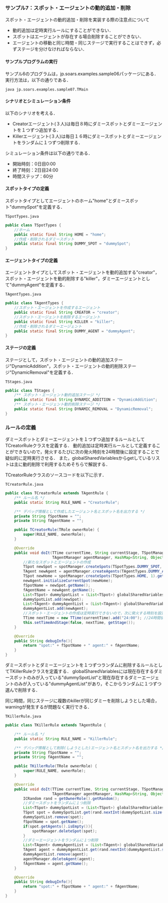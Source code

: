 ### サンプル7：スポット・エージェントの動的追加・削除

スポット・エージェントの動的追加・削除を実装する際の注意点について
- 動的追加は定時実行ルールにすることができない．
- スポットはエージェントが存在する場合削除することができない．
- エージェントの移動と同じ時間・同じステージで実行することはできず，必ずステージを分けなければならない．

#### サンプルプログラムの実行

サンプル6のプログラムは，jp.soars.examples.sample06パッケージにある．実行方法は，以下の通りである．

    java jp.soars.examples.sample07.TMain


#### シナリオとシミュレーション条件

以下のシナリオを考える．
- Creatorエージェント(３人)は毎日８時にダミースポットとダミーエージェントを１つずつ追加する．
- Killerエージェント(３人)は毎日１６時にダミースポットとダミーエージェントをランダムに１つずつ削除する．

シミュレーション条件は以下の通りである．
- 開始時刻：0日目0:00
- 終了時刻：2日目24:00
- 時間ステップ：60分

#### スポットタイプの定義

スポットタイプとしてエージェントのホーム"home"とダミースポット"dummySpot"を定義する．

`TSpotTypes.java`

```java
public class TSpotTypes {
    //ホーム
    public static final String HOME = "home";
    //作成・削除されるダミースポット
    public static final String DUMMY_SPOT = "dummySpot";
}

```

#### エージェントタイプの定義

エージェントタイプとしてスポット・エージェントを動的追加する"creator"，スポット・エージェントを動的削除する"killer"，ダミーエージェントとして"dummyAgent"を定義する．

`TAgentTypes.java`

```java
public class TAgentTypes {
    //スポット・エージェントを作成するエージェント
    public static final String CREATOR = "creator";
    //スポット・エージェントを削除するエージェント
    public static final String KILLER = "killer";
    //作成・削除されるダミーエージェント
    public static final String DUMMY_AGENT = "dummyAgent";
}

```

#### ステージの定義

ステージとして，スポット・エージェントの動的追加ステージ"DynamicAddition"，スポット・エージェントの動的削除ステージ"DynamicRemoval"を定義する．

`TStages.java`

```java
public class TStages {
    /** スポット・エージェント動的追加ステージ */
    public static final String DYNAMIC_ADDITION = "DynamicAddition";
    /** スポット・エージェント動的削除ステージ */
    public static final String DYNAMIC_REMOVAL = "DynamicRemoval";
}

```

### ルールの定義

ダミースポットとダミーエージェントを１つずつ追加するルールとしてTCreatorRuleクラスを定義する．
動的追加は定時実行ルールとして定義することができないので，発火するたびに次の発火時刻を24時間後に設定することで疑似的に定時実行させる．
また，globalSharedVariablesからgetしているリストは主に動的削除で利用するためそちらで解説する．

TCreatorRuleクラスのソースコードを以下に示す．

`TCreatorRule.java`

```java
public class TCreatorRule extends TAgentRule {
    /** ルール名 */
	public static String RULE_NAME = "CreatorRule";

    /** デバッグ情報として作成したエージェント名とスポット名を出力する */
    private String fSpotName = "";
    private String fAgentName = "";

    public TCreatorRule(TRole ownerRole) {
        super(RULE_NAME, ownerRole);
    }

    @Override
    public void doIt(TTime currentTime, String currentStage, TSpotManager spotManager, 
                     TAgentManager agentManager, HashMap<String, Object> globalSharedVariables){
        //新たなスポットとエージェントの作成
        TSpot newSpot = spotManager.createSpots(TSpotTypes.DUMMY_SPOT, 1).get(0);
        TAgent newAgent = agentManager.createAgents(TAgentTypes.DUMMY_AGENT, 1).get(0);
        TSpot newHome = spotManager.createSpots(TSpotTypes.HOME, 1).get(0);
        newAgent.initializeCurrentSpot(newHome);
        fSpotName = newSpot.getName();
        fAgentName = newAgent.getName();
        List<TSpot> dummySpotList = (List<TSpot>) globalSharedVariables.get(TMain.DUMMY_SPOT_LIST);
        dummySpotList.add(newSpot);
        List<TAgent> dummyAgentList = (List<TAgent>) globalSharedVariables.get(TMain.DUMMY_AGENT_LIST);
        dummyAgentList.add(newAgent);
        //スポット・エージェントの作成は定時実行できないので，次に発火する時刻を設定
        TTime nextTime = new TTime(currentTime).add("24:00"); //24時間後に実行されるように設定
        this.setTimeAndStage(false, nextTime, getStage());
    }

    @Override
    public String debugInfo(){
        return "spot:" + fSpotName + " agent:" + fAgentName;
    }
}
```

ダミースポットとダミーエージェントを１つずつランダムに削除するルールとしてTKillerRuleクラスを定義する．
globalSharedVariablesには現在存在するダミースポットのみが入っている"dummySpotList"と現在存在するダミーエージェントのみが入っている"dummyAgentList"があり，そこからランダムに１つずつ選んで削除する．

同じ時間，同じステージに複数のkillerが同じダミーを削除しようとした場合，warningが発生するが問題なく実行できる．

`TKillerRule.java`

```java
public class TKillerRule extends TAgentRule {

    /** ルール名 */
	public static String RULE_NAME = "KillerRule";

    /** デバッグ情報として削除(しようとした)エージェント名とスポット名を出力する */
    private String fSpotName = "";
    private String fAgentName = "";

    public TKillerRule(TRole ownerRole) {
        super(RULE_NAME, ownerRole);
    }

    @Override
    public void doIt(TTime currentTime, String currentStage, TSpotManager spotManager, 
                     TAgentManager agentManager, HashMap<String, Object> globalSharedVariables){
        ICRandom rand = getOwnerRole().getRandom();
        //ダミースポットをランダムに１つ削除
        List<TSpot> dummySpotList = (List<TSpot>) globalSharedVariables.get(TMain.DUMMY_SPOT_LIST);
        TSpot spot = dummySpotList.get(rand.nextInt(dummySpotList.size()));
        dummySpotList.remove(spot);
        fSpotName = spot.getName();
        if(spot.getAgents().isEmpty()){
            spotManager.deleteSpot(spot); 
        }
        //ダミーエージェントをランダムに１つ削除
        List<TAgent> dummyAgentList = (List<TAgent>) globalSharedVariables.get(TMain.DUMMY_AGENT_LIST);
        TAgent agent = dummyAgentList.get(rand.nextInt(dummyAgentList.size()));
        dummyAgentList.remove(agent);
        agentManager.deleteAgent(agent);
        fAgentName = agent.getName();
    }

    @Override
    public String debugInfo(){
        return "spot:" + fSpotName + " agent:" + fAgentName;
    }
}

```